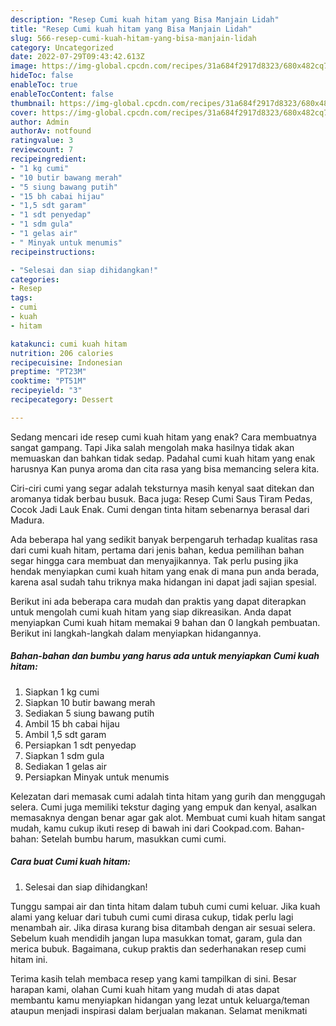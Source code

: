 ```yaml
---
description: "Resep Cumi kuah hitam yang Bisa Manjain Lidah"
title: "Resep Cumi kuah hitam yang Bisa Manjain Lidah"
slug: 566-resep-cumi-kuah-hitam-yang-bisa-manjain-lidah
category: Uncategorized
date: 2022-07-29T09:43:42.613Z
image: https://img-global.cpcdn.com/recipes/31a684f2917d8323/680x482cq70/cumi-kuah-hitam-foto-resep-utama.jpg
hideToc: false
enableToc: true
enableTocContent: false
thumbnail: https://img-global.cpcdn.com/recipes/31a684f2917d8323/680x482cq70/cumi-kuah-hitam-foto-resep-utama.jpg
cover: https://img-global.cpcdn.com/recipes/31a684f2917d8323/680x482cq70/cumi-kuah-hitam-foto-resep-utama.jpg
author: Admin
authorAv: notfound
ratingvalue: 3
reviewcount: 7
recipeingredient:
- "1 kg cumi"
- "10 butir bawang merah"
- "5 siung bawang putih"
- "15 bh cabai hijau"
- "1,5 sdt garam"
- "1 sdt penyedap"
- "1 sdm gula"
- "1 gelas air"
- " Minyak untuk menumis"
recipeinstructions:

- "Selesai dan siap dihidangkan!"
categories:
- Resep
tags:
- cumi
- kuah
- hitam

katakunci: cumi kuah hitam 
nutrition: 206 calories
recipecuisine: Indonesian
preptime: "PT23M"
cooktime: "PT51M"
recipeyield: "3"
recipecategory: Dessert

---
```



Sedang mencari ide resep cumi kuah hitam yang enak? Cara membuatnya sangat gampang. Tapi Jika salah mengolah maka hasilnya tidak akan memuaskan dan bahkan tidak sedap. Padahal cumi kuah hitam yang enak harusnya Kan punya aroma dan cita rasa yang bisa memancing selera kita.


Ciri-ciri cumi yang segar adalah teksturnya masih kenyal saat ditekan dan aromanya tidak berbau busuk. Baca juga: Resep Cumi Saus Tiram Pedas, Cocok Jadi Lauk Enak. Cumi dengan tinta hitam sebenarnya berasal dari Madura.

Ada beberapa hal yang sedikit banyak berpengaruh terhadap kualitas rasa dari cumi kuah hitam, pertama dari jenis bahan, kedua pemilihan bahan segar hingga cara membuat dan menyajikannya. Tak perlu pusing jika hendak menyiapkan cumi kuah hitam yang enak di mana pun anda berada, karena asal sudah tahu triknya maka hidangan ini dapat jadi sajian spesial.


Berikut ini ada beberapa cara mudah dan praktis yang dapat diterapkan untuk mengolah cumi kuah hitam yang siap dikreasikan. Anda dapat menyiapkan Cumi kuah hitam memakai 9 bahan dan 0 langkah pembuatan. Berikut ini langkah-langkah dalam menyiapkan hidangannya.

<!--inarticleads1-->

##### Bahan-bahan dan bumbu yang harus ada untuk menyiapkan Cumi kuah hitam:

1. Siapkan 1 kg cumi
1. Siapkan 10 butir bawang merah
1. Sediakan 5 siung bawang putih
1. Ambil 15 bh cabai hijau
1. Ambil 1,5 sdt garam
1. Persiapkan 1 sdt penyedap
1. Siapkan 1 sdm gula
1. Sediakan 1 gelas air
1. Persiapkan  Minyak untuk menumis


Kelezatan dari memasak cumi adalah tinta hitam yang gurih dan menggugah selera. Cumi juga memiliki tekstur daging yang empuk dan kenyal, asalkan memasaknya dengan benar agar gak alot. Membuat cumi kuah hitam sangat mudah, kamu cukup ikuti resep di bawah ini dari Cookpad.com. Bahan-bahan: Setelah bumbu harum, masukkan cumi cumi. 

<!--inarticleads2-->

##### Cara buat Cumi kuah hitam:


1. Selesai dan siap dihidangkan!

Tunggu sampai air dan tinta hitam dalam tubuh cumi cumi keluar. Jika kuah alami yang keluar dari tubuh cumi cumi dirasa cukup, tidak perlu lagi menambah air. Jika dirasa kurang bisa ditambah dengan air sesuai selera. Sebelum kuah mendidih jangan lupa masukkan tomat, garam, gula dan merica bubuk. Bagaimana, cukup praktis dan sederhanakan resep cumi hitam ini. 

Terima kasih telah membaca resep yang kami tampilkan di sini. Besar harapan kami, olahan Cumi kuah hitam yang mudah di atas dapat membantu kamu menyiapkan hidangan yang lezat untuk keluarga/teman ataupun menjadi inspirasi dalam berjualan makanan. Selamat menikmati
